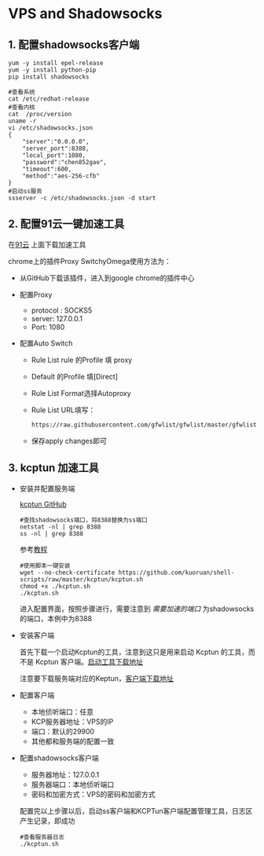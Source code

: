 
# VPS and Shadowsocks


## 1. 配置shadowsocks客户端

```shell
yum -y install epel-release
yum -y install python-pip
pip install shadowsocks

#查看系统 
cat /etc/redhat-release
#查看内核
cat  /proc/version
uname -r
vi /etc/shadowsocks.json
{
    "server":"0.0.0.0",
    "server_port":8388,
    "local_port":1080,
    "password":"chen852gao",
    "timeout":600,
    "method":"aes-256-cfb"
}
#启动ss服务
ssserver -c /etc/shadowsocks.json -d start
```

## 2. 配置91云一键加速工具

在[91云](https://www.91yun.co/serverspeeder91yun "91云") 上面下载加速工具

chrome上的插件Proxy SwitchyOmega使用方法为：

- 从GitHub下载该插件，进入到google chrome的插件中心

- 配置Proxy

  - protocol : SOCKS5
  - server: 127.0.0.1
  - Port: 1080

- 配置Auto Switch

  - Rule List rule 的Profile 填 proxy

  - Default 的Profile 填[Direct]

  - Rule List Format选择Autoproxy

  - Rule List URL填写：

    ```html
    https://raw.githubusercontent.com/gfwlist/gfwlist/master/gfwlist.txt
    ```

  - 保存apply changes即可

## 3. kcptun 加速工具

- 安装并配置服务端

  [kcptun GitHub](https://github.com/kuoruan/shell-scripts)

  ```shell
  #查找shadowsocks端口，将8388替换为ss端口
  netstat -nl | grep 8388
  ss -nl | grep 8388
  ```

  参考[教程](https://blog.kuoruan.com/110.html)

  ```shell
  #使用脚本一键安装
  wget --no-check-certificate https://github.com/kuoruan/shell-scripts/raw/master/kcptun/kcptun.sh
  chmod +x ./kcptun.sh
  ./kcptun.sh
  ```

  进入配置界面，按照步骤进行，需要注意到 *需要加速的端口* 为shadowsocks的端口，本例中为8388

- 安装客户端

  首先下载一个启动Kcptun的工具，注意到这只是用来启动 Kcptun 的工具，而不是 Kcptun 客户端。[启动工具下载地址](https://github.com/dfdragon/kcptun_gclient/releases)

  注意要下载服务端对应的Keptun，[客户端下载地址](https://github.com/dfdragon/kcptun_gclient/releases)

- 配置客户端

  - 本地侦听端口：任意
  - KCP服务器地址：VPS的IP
  - 端口：默认的29900
  - 其他都和服务端的配置一致

- 配置shadowsocks客户端

  - 服务器地址：127.0.0.1
  - 服务器端口：本地侦听端口
  - 密码和加密方式：VPS的密码和加密方式

  配置完以上步骤以后，启动ss客户端和KCPTun客户端配置管理工具，日志区产生记录，即成功

  ```shell
  #查看服务器日志
  ./kcptun.sh
  ```



